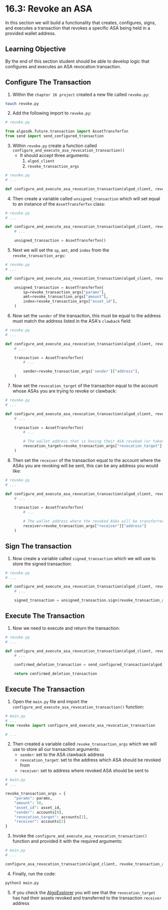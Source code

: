 # 16.3: Revoke an ASA

In this section we will build a functionality that creates, configures, signs, and executes a transaction that revokes a specific ASA being held in a provided wallet address.

## Learning Objective

By the end of this section student should be able to develop logic that configures and executes an ASA revocation transaction.

## Configure The Transaction
1. Within the `chapter 16 project` created a new file called `revoke.py`:
```sh
touch revoke.py
```
2. Add the following import to `revoke.py`:
```python
# revoke.py

from algosdk.future.transaction import AssetTransferTxn
from send import send_configured_transaction
```
3. Within `revoke.py` create a function called `configure_and_execute_asa_revocation_transaction()`
   * It should accept three arguments:
     1. `algod_client`
     2. `revoke_transaction_args`
```python
# revoke.py
# ...

def configure_and_execute_asa_revocation_transaction(algod_client, revoke_transaction_args ):
```
4. Then create a variable called `unsigned_transaction` which will set equal to an instance of the `AssetTransferTxn` class:
```python
# revoke.py
# ...

def configure_and_execute_asa_revocation_transaction(algod_client, revoke_transaction_args ):
    # ...

    unsigned_transaction = AssetTransferTxn()
```
5. Next we will set the `sp`, `amt`, and `index` from the `revoke_transaction_args`:
```python
# revoke.py
# ...

def configure_and_execute_asa_revocation_transaction(algod_client, revoke_transaction_args ):

    unsigned_transaction = AssetTransferTxn(
        sp=revoke_transaction_args["params"],
        amt=revoke_transaction_args["amount"],
        index=revoke_transaction_args["asset_id"],
    )
```
6. Now set the `sender` of the transaction, this must be equal to the address must match the address listed in the ASA's `clawback` field:
```python
# revoke.py
# ...

def configure_and_execute_asa_revocation_transaction(algod_client, revoke_transaction_args ):
    # ...

    transaction = AssetTransferTxn(
        # ...

        sender=revoke_transaction_args['sender']["address"],
    )
```
7. Now set the `revocation_target` of the transaction equal to the account whose ASAs you are trying to revoke or clawback:
```python
# revoke.py
# ...

def configure_and_execute_asa_revocation_transaction(algod_client, revoke_transaction_args ):
    # ...

    transaction = AssetTransferTxn(
        # ...

        # The wallet address that is having their ASA revoked (or taken away)
        revocation_target=revoke_transaction_args["revocation_target"]["address"],
    )
```
8. Then set the `receiver` of the transaction equal to the account where the ASAs you are revoking will be sent, this can be any address you would like:
```python
# revoke.py
# ...

def configure_and_execute_asa_revocation_transaction(algod_client, revoke_transaction_args ):
    # ...

    transaction = AssetTransferTxn(
        # ...

        # The wallet address where the revoked ASAs will be transferred to
        receiver=revoke_transaction_args["receiver"]["address"]
    )
```

## Sign The transaction

1. Now create a variable called `signed_transaction` which we will use to store the signed transaction:
```python
# revoke.py
# ...

def configure_and_execute_asa_revocation_transaction(algod_client, revoke_transaction_args ):
    # ...

    signed_transaction = unsigned_transaction.sign(revoke_transaction_args["sender"]["private_key"])

```

## Execute The Transaction
1. Now we need to execute and return the transaction:
```python
# revoke.py
# ...

def configure_and_execute_asa_revocation_transaction(algod_client, revoke_transaction_args ):
    # ...

    confirmed_deletion_transaction = send_configured_transaction(algod_client, signed_transaction)

    return confirmed_deletion_transaction
```

## Execute The Transaction

1. Open the `main.py` file and import the `configure_and_execute_asa_revocation_transaction()` function:
```python
# main.py
# ...
from revoke import configure_and_execute_asa_revocation_transaction

# ...
```
2. Then created a variable called `revoke_transaction_args` which we will use to store all our transaction arguments:
   * `sender`: set to the ASA clawback address
   * `revocation_target`: set to the address which ASA should be revoked from
   * `receiver`: set to address where revoked ASA should be sent to
```python
# main.py
# ...

revoke_transaction_args = {
    "params": params,
    "amount": 50,
    "asset_id": asset_id,
    "sender": accounts[0],
    "revocation_target": accounts[1],
    "receiver": accounts[2]
}
```
3. Invoke the `configure_and_execute_asa_revocation_transaction()` function and provided it with the required arguments:
```python
# main.py
# ...

configure_asa_revocation_transaction(algod_client, revoke_transaction_args)
```
4. Finally, run the code:
```sh
python3 main.py
```
5. If you check the [AlgoExplorer](https://testnet.algoexplorer.io/) you will see that the `revocation_target` has had their assets revoked and transferred to the transaction `receiver` address